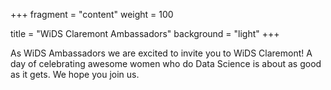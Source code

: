 +++
fragment = "content"
weight = 100

title = "WiDS Claremont Ambassadors"
background = "light"
+++

As WiDS Ambassadors we are excited to invite you to WiDS Claremont!  A day of celebrating awesome women who do Data Science is about as good as it gets.  We hope you join us.


